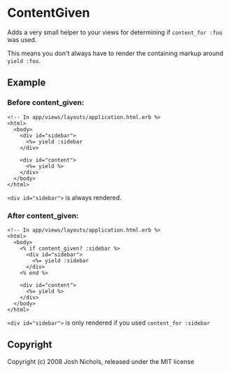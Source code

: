 # ContentGiven

Adds a very small helper to your views for determining if `content_for :foo` was used.

This means you don't always have to render the containing markup around `yield :foo`.

## Example


### Before content\_given:

    <!-- In app/views/layouts/application.html.erb %>
    <html>
      <body>
        <div id="sidebar">
          <%= yield :sidebar
        </div>
        
        <div id="content">
          <%= yield %>
        </div>
      </body>
    </html>
    
`<div id="sidebar">` is always rendered.
    
### After content\_given:

    <!-- In app/views/layouts/application.html.erb %>
    <html>
      <body>
        <% if content_given? :sidebar %>
          <div id="sidebar">
            <%= yield :sidebar
          </div>
        <% end %>
        
        <div id="content">
          <%= yield %>
        </div>
      </body>
    </html>
    
`<div id="sidebar">` is only rendered if you used `content_for :sidebar`

## Copyright

Copyright (c) 2008 Josh Nichols, released under the MIT license
